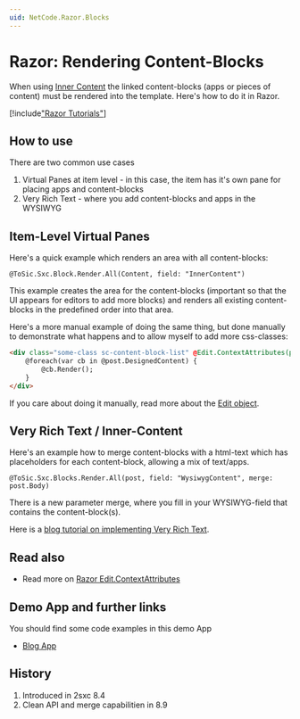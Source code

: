 ```yaml
---
uid: NetCode.Razor.Blocks
---
```


# Razor: Rendering Content-Blocks

When using [Inner Content](xref:Basics.Cms.InnerContent.Index) the linked content-blocks (apps or pieces of content) must be rendered into the template. Here's how to do it in Razor. 

[!include["Razor Tutorials"](../../shared/tutorials/razor.md)]


## How to use

There are two common use cases

1. Virtual Panes at item level - in this case, the item has it's own pane for placing apps and content-blocks
2. Very Rich Text - where you add content-blocks and apps in the WYSIWYG

## Item-Level Virtual Panes
Here's a quick example which renders an area with all content-blocks: 

```razor
@ToSic.Sxc.Block.Render.All(Content, field: "InnerContent")
```

This example creates the area for the content-blocks (important so that the UI appears for editors to add more blocks) and renders all existing content-blocks in the predefined order into that area. 

Here's a more manual example of doing the same thing, but done manually to demonstrate what happens and to allow myself to add more css-classes: 

```html
<div class="some-class sc-content-block-list" @Edit.ContextAttributes(post, field: "DesignedContent")>
    @foreach(var cb in @post.DesignedContent) {
        @cb.Render();
    }
</div>
```
If you care about doing it manually, read more about the [Edit object](xref:NetCode.Razor.Edit).

## Very Rich Text / Inner-Content

Here's an example how to merge content-blocks with a html-text which has placeholders for each content-block, allowing a mix of text/apps. 

```razor
@ToSic.Sxc.Blocks.Render.All(post, field: "WysiwygContent", merge: post.Body)
```

There is a new parameter merge, where you fill in your WYSIWYG-field that contains the content-block(s).

Here is a [blog tutorial on implementing Very Rich Text](http://2sxc.org/en/blog/post/tutorial-create-very-rich-text-inner-content-2-with-2sxc).


## Read also

* Read more on [Razor Edit.ContextAttributes](xref:NetCode.Razor.ContextAttributes)

## Demo App and further links

You should find some code examples in this demo App

* [Blog App](xref:App.Blog)

## History

1. Introduced in 2sxc 8.4
2. Clean API and merge capabilitien in 8.9


